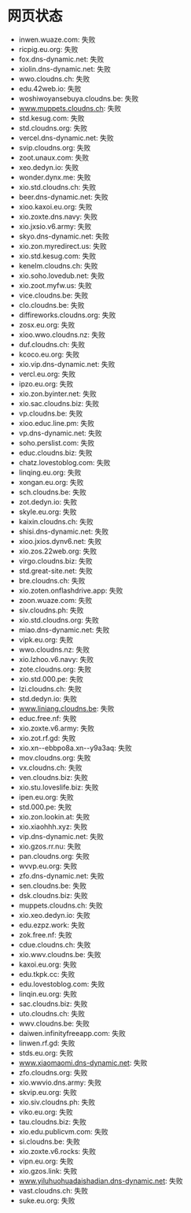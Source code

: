 # 网页状态
- inwen.wuaze.com: 失败
- ricpig.eu.org: 失败
- fox.dns-dynamic.net: 失败
- xiolin.dns-dynamic.net: 失败
- wwo.cloudns.ch: 失败
- edu.42web.io: 失败
- woshiwoyansebuya.cloudns.be: 失败
- www.muppets.cloudns.ch: 失败
- std.kesug.com: 失败
- std.cloudns.org: 失败
- vercel.dns-dynamic.net: 失败
- svip.cloudns.org: 失败
- zoot.unaux.com: 失败
- xeo.dedyn.io: 失败
- wonder.dynx.me: 失败
- xio.std.cloudns.ch: 失败
- beer.dns-dynamic.net: 失败
- xioo.kaxoi.eu.org: 失败
- xio.zoxte.dns.navy: 失败
- xio.jxsio.v6.army: 失败
- skyo.dns-dynamic.net: 失败
- xio.zon.myredirect.us: 失败
- xio.std.kesug.com: 失败
- kenelm.cloudns.ch: 失败
- xio.soho.lovedub.net: 失败
- xio.zoot.myfw.us: 失败
- vice.cloudns.be: 失败
- clo.cloudns.be: 失败
- diffireworks.cloudns.org: 失败
- zosx.eu.org: 失败
- xioo.wwo.cloudns.nz: 失败
- duf.cloudns.ch: 失败
- kcoco.eu.org: 失败
- xio.vip.dns-dynamic.net: 失败
- vercl.eu.org: 失败
- ipzo.eu.org: 失败
- xio.zon.byinter.net: 失败
- xio.sac.cloudns.biz: 失败
- vp.cloudns.be: 失败
- xioo.educ.line.pm: 失败
- vp.dns-dynamic.net: 失败
- soho.perslist.com: 失败
- educ.cloudns.biz: 失败
- chatz.lovestoblog.com: 失败
- linqing.eu.org: 失败
- xongan.eu.org: 失败
- sch.cloudns.be: 失败
- zot.dedyn.io: 失败
- skyle.eu.org: 失败
- kaixin.cloudns.ch: 失败
- shisi.dns-dynamic.net: 失败
- xioo.jxios.dynv6.net: 失败
- xio.zos.22web.org: 失败
- virgo.cloudns.biz: 失败
- std.great-site.net: 失败
- bre.cloudns.ch: 失败
- xio.zoten.onflashdrive.app: 失败
- zoon.wuaze.com: 失败
- siv.cloudns.ph: 失败
- xio.std.cloudns.org: 失败
- miao.dns-dynamic.net: 失败
- vipk.eu.org: 失败
- wwo.cloudns.nz: 失败
- xio.lzhoo.v6.navy: 失败
- zote.cloudns.org: 失败
- xio.std.000.pe: 失败
- lzi.cloudns.ch: 失败
- std.dedyn.io: 失败
- www.liniang.cloudns.be: 失败
- educ.free.nf: 失败
- xio.zoxte.v6.army: 失败
- xio.zot.rf.gd: 失败
- xio.xn--ebbpo8a.xn--y9a3aq: 失败
- mov.cloudns.org: 失败
- vx.cloudns.ch: 失败
- ven.cloudns.biz: 失败
- xio.stu.loveslife.biz: 失败
- ipen.eu.org: 失败
- std.000.pe: 失败
- xio.zon.lookin.at: 失败
- xio.xiaohhh.xyz: 失败
- vip.dns-dynamic.net: 失败
- xio.gzos.rr.nu: 失败
- pan.cloudns.org: 失败
- wvvp.eu.org: 失败
- zfo.dns-dynamic.net: 失败
- sen.cloudns.be: 失败
- dsk.cloudns.biz: 失败
- muppets.cloudns.ch: 失败
- xio.xeo.dedyn.io: 失败
- edu.ezpz.work: 失败
- zok.free.nf: 失败
- cdue.cloudns.ch: 失败
- xio.wwv.cloudns.be: 失败
- kaxoi.eu.org: 失败
- edu.tkpk.cc: 失败
- edu.lovestoblog.com: 失败
- linqin.eu.org: 失败
- sac.cloudns.biz: 失败
- uto.cloudns.ch: 失败
- wwv.cloudns.be: 失败
- daiwen.infinityfreeapp.com: 失败
- linwen.rf.gd: 失败
- stds.eu.org: 失败
- www.xiaomaomi.dns-dynamic.net: 失败
- zfo.cloudns.org: 失败
- xio.wwvio.dns.army: 失败
- skvip.eu.org: 失败
- xio.siv.cloudns.ph: 失败
- viko.eu.org: 失败
- tau.cloudns.biz: 失败
- xio.edu.publicvm.com: 失败
- si.cloudns.be: 失败
- xio.zoxte.v6.rocks: 失败
- vipn.eu.org: 失败
- xio.gzos.link: 失败
- www.yiluhuohuadaishadian.dns-dynamic.net: 失败
- vast.cloudns.ch: 失败
- suke.eu.org: 失败
